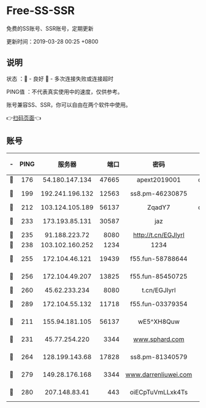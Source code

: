 # Free-SS-SSR

免费的SS账号、SSR账号，定期更新

更新时间：2019-03-28 00:25 +0800

## 说明

状态     ：🙂 - 良好 🙁 - 多次连接失败或连接超时

PING值   ：不代表真实使用中的速度，仅供参考。

账号兼容SS、SSR，你可以自由在两个软件中使用。

👉[扫码页面](https://liesauer.github.io/Free-SS-SSR/)👈

## 账号

|-|PING|服务器|端口|密码|加密方式|区域|
|:----:|:----:|:-----:|-----:|:----:|:----:|:----:|
|🙂|176|54.180.147.134|47665|apext2019001|chacha20|KR|
|🙂|199|192.241.196.132|12563|ss8.pm-46230875|aes-256-cfb|US|
|🙂|212|103.124.105.189|56137|ZqadY7|chacha20|US|
|🙂|233|173.193.85.131|30587|jaz|aes-256-cfb|US|
|🙂|235|91.188.223.72|8080|http://t.cn/EGJIyrl|rc4-md5|RU|
|🙂|238|103.102.160.252|1234|1234|rc4-md5|JP|
|🙂|255|172.104.46.121|19439|f55.fun-58788644|aes-256-cfb|SG|
|🙂|256|172.104.49.207|13825|f55.fun-85450725|aes-256-cfb|SG|
|🙂|260|45.62.233.234|8080|t.cn/EGJIyrl|rc4-md5|CA|
|🙂|289|172.104.55.132|11718|f55.fun-03379354|aes-256-cfb|SG|
|🙂|211|155.94.181.105|56137|wE5^XH8Quw|aes-256-cfb|US|
|🙂|231|45.77.254.220|3344|www.sphard.com|aes-256-cfb|SG|
|🙂|264|128.199.143.68|17828|ss8.pm-81340579|aes-256-cfb|SG|
|🙂|279|149.28.176.168|3344|www.darrenliuwei.com|aes-256-cfb|AU|
|🙂|280|207.148.83.41|443|oiECpTuVmLLxk4Ts|aes-256-cfb|AU|
